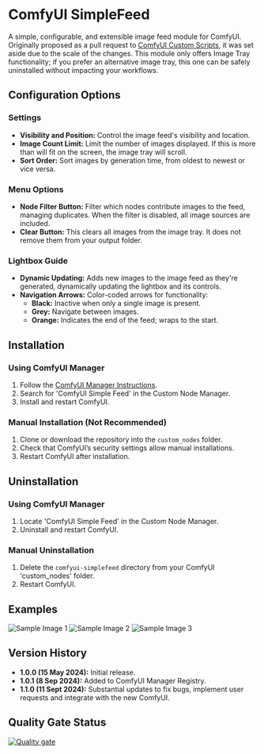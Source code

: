 # ComfyUI SimpleFeed 
A simple, configurable, and extensible image feed module for ComfyUI. Originally proposed as a pull request to [ComfyUI Custom Scripts](https://github.com/pythongosssss/ComfyUI-Custom-Scripts), it was set aside due to the scale of the changes. This module only offers Image Tray functionality; if you prefer an alternative image tray, this one can be safely uninstalled without impacting your workflows.

## Configuration Options

### Settings
- **Visibility and Position:** Control the image feed's visibility and location.
- **Image Count Limit:** Limit the number of images displayed. If this is more than will fit on the screen, the image tray will scroll.
- **Sort Order:** Sort images by generation time, from oldest to newest or vice versa.

### Menu Options
- **Node Filter Button:** Filter which nodes contribute images to the feed, managing duplicates. When the filter is disabled, all image sources are included.
- **Clear Button:** This clears all images from the image tray. It does not remove them from your output folder.

### Lightbox Guide
- **Dynamic Updating:** Adds new images to the image feed as they're generated, dynamically updating the lightbox and its controls.
- **Navigation Arrows:** Color-coded arrows for functionality:
  - **Black:** Inactive when only a single image is present.
  - **Grey:** Navigate between images.
  - **Orange:** Indicates the end of the feed; wraps to the start.

## Installation

### Using ComfyUI Manager
1. Follow the [ComfyUI Manager Instructions](https://github.com/ltdrdata/ComfyUI-Manager).
2. Search for 'ComfyUI Simple Feed' in the Custom Node Manager.
3. Install and restart ComfyUI.

### Manual Installation (Not Recommended)
1. Clone or download the repository into the `custom_nodes` folder.
2. Check that ComfyUI’s security settings allow manual installations.
3. Restart ComfyUI after installation.

## Uninstallation

### Using ComfyUI Manager
1. Locate 'ComfyUI Simple Feed' in the Custom Node Manager.
2. Uninstall and restart ComfyUI.

### Manual Uninstallation
1. Delete the `comfyui-simplefeed` directory from your ComfyUI 'custom_nodes' folder.
2. Restart ComfyUI.

## Examples
![Sample Image 1](https://github.com/user-attachments/assets/0b5a60db-d324-4250-ae33-007d09db2555)
![Sample Image 2](https://github.com/user-attachments/assets/9ce4e33f-1b24-48a2-97c2-9903e764ee80)
![Sample Image 3](https://github.com/user-attachments/assets/3ee423fd-6992-45ea-a93e-96cf6bad0c34)

## Version History
- **1.0.0 (15 May 2024):** Initial release.
- **1.0.1 (8 Sep 2024):** Added to ComfyUI Manager Registry.
- **1.1.0 (11 Sept 2024):** Substantial updates to fix bugs, implement user requests and integrate with the new ComfyUI.

## Quality Gate Status
[![Quality gate](https://sonarcloud.io/api/project_badges/quality_gate?project=tachyon-beep_comfyui-simplefeed)](https://sonarcloud.io/summary/new_code?id=tachyon-beep_comfyui-simplefeed)
